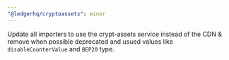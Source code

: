 ```yaml
---
"@ledgerhq/cryptoassets": minor
---
```


Update all importers to use the crypt-assets service instead of the CDN & remove when possible deprecated and usued values like `disableCounterValue` and `BEP20` type.
